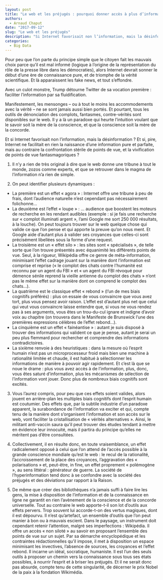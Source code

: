 ```yaml
---
layout: post
title: "Le web et les préjugés : pourquoi donner accès à plus d’information ne rend pas les gens plus raisonnables (tout au contraire)"
authors: 
  - Arnaud Chaput
date: "2017-09-12"
slug: "Le web et les préjugés"
description: "Si Internet favorisait non l’information, mais la désinformation ? Et si, pire, Internet ne facilitait en rien la naissance d’une information pure et parfaite, mais au contraire la confrontation stérile de points de vue."
categories:
  - Big Data
---
```

Pour peu que l’on parte du principe simple que le citoyen fait les mauvais choix parce qu’il est mal informé (logique à l’origine de la représentation du rôle de la presse libre dans les démocraties), alors Internet devrait sonner le début d’une ère de connaissance pure, et de triomphe de la vérité scientifique. Et là apparaissent les fake news, et tout s’effondre.

Avec un culot monstre, Trump détourne Twitter de sa vocation première : faciliter l’information par sa fluidification.

Manifestement, les mensonges – ou à tout le moins les accommodements avec la vérité – ne se sont jamais aussi bien portés. Et pourtant, tous les outils de dénonciation des complots, fantasmes, contre-vérités sont disponibles sur le web. Il y a là un paradoxe qui heurte l’intuition voulant que le savoir soit la mère de la conscience, et que la conscience soit la mère de la concorde.

Et si Internet favorisait non l’information, mais la désinformation ? Et si, pire, Internet ne facilitait en rien la naissance d’une information pure et parfaite, mais au contraire la confrontation stérile de points de vue, et la vivification de points de vue fantasmagoriques ?


1. Il n’y a rien de très original à dire que le web donne une tribune à tout le monde, zozos comme experts, et que se retrouver dans le magma de l’information n’a rien de simple.

2. On peut identifier plusieurs dynamiques :
  -	La première est un effet « agora » : Internet offre une tribune à peu de frais, dont l’audience naturelle n’est cependant pas nécessairement folichonne…
 -	La deuxième est l’effet « loupe » : … audience que boostent les moteurs de recherche en les rendant audibles (exemple : si je fais une recherche sur « complot illuminati argent », l’ami Google me sort 250 000 résultats, à la louche). On peut toujours trouver sur le web quelque chose qui valide ce que l’on pense et qui apporte la preuve qu’on nous ment. Et Google aide d’autant plus à valider ses croyances que celles-ci sont précisément libellées sous la forme d’une request.
 -	La troisième est un « effet silo » : les sites sont « spécialisés », de telle sorte que l’on trouve présentés avec équanimité les différents points de vue. Seul, à la rigueur, Wikipédia offre ce genre de méta-information, minimisant l’effet cadrage jouant sur la manière dont l’information est comprise et reprise (« le complot des chats contre l’humanité est reconnu par un agent du FBI » et « un agent du FBI révoqué pour démence sénile reprend la vieille antienne du complot des chats » n’ont pas le même effet sur la manière dont on comprend le complot des chats…).
 -	La quatrième est le classique effet « rebond » (l’un de mes biais cognitifs préférés) : plus on essaie de vous convaincre que vous avez tort, plus vous pensez avoir raison. L’effet est d’autant plus net que celui qui veut vous convaincre laisse entendre que, si vous ne vous rendez pas à ses arguments, vous êtes un trou-du-cul ignare et indigne d’avoir voix au chapitre (on trouvera dans le Manifeste de Brunswick l’une des premières expressions célèbres de l’effet rebond…).
 -	La cinquième est un effet « fainéantise » : autant je suis disposé à trouver des informations qui valident ce que je pense, autant je serai un peu plus flemmard pour rechercher et comprendre des informations contradictoires.
 -	La sixième renvoie à des heuristiques : dans la mesure où l’esprit humain n’est pas un microprocesseur froid mais bien une machine à rationalité limitée et chaude, il est habitué à sélectionner les informations de manière à pouvoir agir rapidement. Et c’est là que se noue le drame : plus vous avez accès à de l’information, plus, donc, vous êtes saturé d’information, plus les mécanismes de sélection de l’information vont jouer. Donc plus de nombreux biais cognitifs sont excités.


3. Vous l’aurez compris, pour peu que ces effets soient valides, alors jouent en arrière-plan les multiples biais cognitifs dont l’esprit humain est coutumier. Des effets que, par la subtile industrie d’un paradoxe apparent, la surabondance de l’information va exciter et qui, compte tenu de la manière dont s’organisent l’information et son accès sur le web, vont faciliter la cristallisation de « vérités alternatives ». Ainsi, le militant anti-vaccin saura qu’il peut trouver des études tendant à mettre en évidence leur innocuité, mais il partira du principe qu’elles ne méritent pas d’être consultées.

4. Collectivement, il en résulte donc, en toute vraisemblance, un effet radicalement opposé à celui que l’on attend de l’accès possible à la grande conscience mondiale qu’est le web : le recul de la rationalité, l’accroissement de la place des croyances, l’aggravation des « polarisations » et, peut-être, in fine, un effet proprement « polémogène », au sens littéral : générateur de guerre. La société de l’hyperinformation tend donc à se confondre avec la société des préjugés et des déviations par rapport à la Raison.

5. De même que créer des bibliothèques n’a jamais suffi à faire lire les gens, la mise à disposition de l’information et de la connaissance en ligne ne garantit en rien l’avènement de la conscience et de la concorde universelle. Tout au contraire le web apporte-t-il son lot d’outils aux effets pervers. Trop souvent lui accorde-t-on des vertus magiques, dont il est dépourvu. Il n’est qu’artefact, un ensemble d’outils que l’on peut manier à bon ou à mauvais escient. Dans le paysage, un instrument doit cependant retenir l’attention, malgré ses imperfections : Wikipédia. Il offre un accès « non siloté » au savoir en proposant l’ensemble des points de vue sur un sujet. Par sa démarche encyclopédique et les contraintes rédactionnelles qu’il impose, il met à disposition un espace minimisant les invectives, l’absence de sources, les croyances et l’effet rebond. Il incarne un idéal, socratique, humaniste. Il est l’un des seuls outils à proposer un chemin vers la connaissance sous tous ses états possibles, à nourrir l’esprit et à briser les préjugés. Et il ne serait donc pas absurde, compte tenu de cette singularité, de décerner le prix Nobel de la paix à la fondation Wikimédia.

